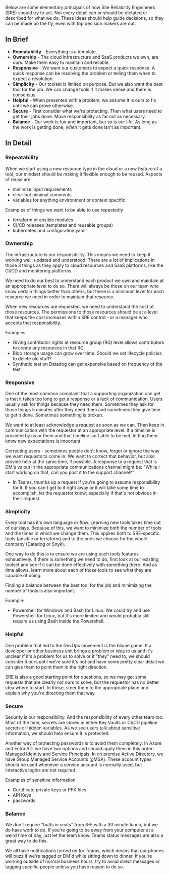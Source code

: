 Below are some elementary principals of how Site Reliability Engeineers (SRE) should try to act.  Not every detail can or should be dictated or described for what we do. These ideas should help guide decisions, so they can be made on the fly, even with top decision makers are out.

## In Brief
* **Repeatability** - Everything is a template.  
* **Ownership** - The cloud infrastructure and SaaS products we own, are ours. Make them easy to maintain and reliable.
* **Responsive** - We want our customers to expect a quick response.  A quick response can be resolving the problem or telling them when to expect a resolution. 
* **Simplicity** - Our toolset is limited on purpose.  But we also want the best tool for the job. We can change tools if it makes sense and there is consensus.
* **Helpful** -  When presented with a problem, we assume it is ours to fix until we can prove otherwise.
* **Secure** - First consider what we're protecting.  Then what users need to get their jobs done.  Move responsibility as far out as necessary.
* **Balance** - Our work is fun and important, but so is our life.  As long as the work is getting done, _when_ it gets done isn't as important.

## In Detail
### Repeatability
When we start using a new resource type in the cloud or a new feature of a tool, our mindset should be making it flexible enough to be reused.  Aspects of reuse are:
* minimize input requirements
* clear but minimal comments
* variables for anything environment or context specific

Examples of things we want to be able to use repeatedly

- terraform or ansible modules
- CI/CD releases (templates and reusable groups)
- kubernetes and configuration yaml

### Ownership
The infrastructure is our responsibility. This means we need to keep it working well, updated and understood.  There are a lot of implications in those 3 things as they apply to cloud resources and SaaS platforms, like the CI/CD and monitoring platforms.

We need to do our best to understand each product we own and maintain at an appropriate level to do so.  There will always be those on our team who know certain things better than others, but there is a minimum level for each resource we need in order to maintain that resource.

When new resources are requested, we need to understand the cost of those resources. The permissions to those resources should be at a level that keeps the cost increases within SRE control - or a manager who accepts that responsibility.  

Examples
- Giving contributor rights at resource group (RG) level allows contributors to create any resources in that RG.
- Blob storage usage can grow over time. Should we set lifecycle policies to delete old stuff?
- Synthetic test on Datadog can get expensive based on frequency of the test


### Responsive
One of the most common complaint that a supporting organization can get is that it takes too long to get a response or a lack of communication.  Users usually ask for things because they need them.  Sometimes they ask for those things 5 minutes after they need them and sometimes they give time to get it done.  Sometimes something is broken.

We want to at least acknowledge a request as soon as we can.  Then keep in communication with the requestor at an appropriate level. If a timeline is provided by us or them and that timeline isn't able to be met, letting them know new expectations is important.

Correcting users - sometimes people don't know, forget or ignore the way we want requests to come in.  We want to correct that behavior, but also provide help at the same time, if possible.  A response to a request that is DM's vs put in the appropriate communications channel might be: "While I start working on that, can you post it to the support channel?"

* In Teams, thumbs up a request if you're going to assume responsibility for it.  If you can't get to it right away or it will take some time to accomplish, let the requestor know; especially if that's not obvious in their request.

### Simplicity
Every tool has it's own language or flow.  Learning new tools takes time out of our days.  Because of this, we want to minimize both the number of tools and the times in which we change them.  This applies both to SRE-specific tools (ansible or terraform) and to the ones we choose for the whole company (Datadog or Snyk).

One way to do this is to ensure we are using each tools features exhaustively.  If there is something we need to do, first look at our existing toolset and see if it can be done effectively with something there.  And as time allows, learn more about each of those tools to see what they are capable of doing.

Finding a balance between the best tool for the job and minimizing the number of tools is also important.  

Example:
* Powershell for Windows and Bash for Linux. We could try and use Powershell for Linux, but it's more limited and would probably still require us using Bash inside the Powershell.  

### Helpful
One problem that led to the DevOps movement is the blame game.  If a developer or other business unit brings a problem or idea to us and it's unclear if it's a problem for us to solve or if "they" need to, we should consider it ours until we're sure it's not and have some pretty clear detail we can give them to point them in the right direction.

SRE is also a good starting point for questions, so we may get some requests that are clearly not ours to solve, but the requestor has no better idea where to start.  In those, steer them to the appropriate place and explain why you're directing them that way.

### Secure
Security is our responsibility.  And the responsibility of every other team too.  Most of the time, secrets are stored in either  Key Vaults or CI/CD pipeline secrets or hidden variables.  As we see users talk about sensitive information, we should help ensure it is protected.

Another way of protecting passwords is to avoid them completely.  In Azure and Entra AD, we have two options and should apply them in this order: Managed Identity and Service Principals. In on premise Active Directory, we have Group Managed Service Accounts (gMSA).  These account types should be used whenever a service account is normally used, but interactive logins are not required.

Examples of sensitive information
* Certificate private keys or PFX files
* API Keys
* passwords

### Balance
We don't require "butts in seats" from 8-5 with a 30 minute lunch, but we do have work to do.  If you're going to be away from your computer at a weird time of day, just let the team know.  Teams status messages are also a great way to do this.

We all have notifications turned on for Teams, which means that our phones will buzz if we're tagged or DM'd while sitting down to dinner. If you're working outside of normal business hours, try to avoid direct messages or tagging specific people unless you have reason to do so.
